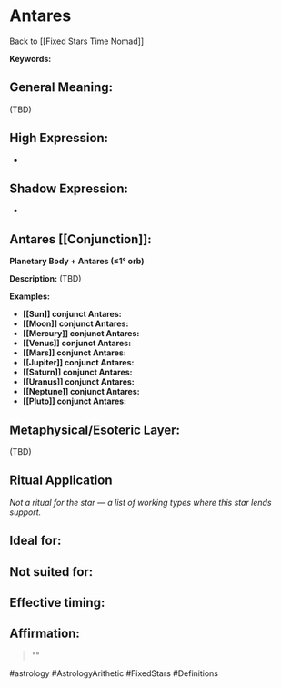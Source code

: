 # Antares

Back to [[Fixed Stars Time Nomad]]

**Keywords:** 

## General Meaning:
(TBD)

## High Expression:
- 

## Shadow Expression:
- 

## Antares [[Conjunction]]:

**Planetary Body + Antares (≤1° orb)**

**Description:**
(TBD)

**Examples:**
- **[[Sun]] conjunct Antares:** 
- **[[Moon]] conjunct Antares:** 
- **[[Mercury]] conjunct Antares:** 
- **[[Venus]] conjunct Antares:** 
- **[[Mars]] conjunct Antares:** 
- **[[Jupiter]] conjunct Antares:** 
- **[[Saturn]] conjunct Antares:** 
- **[[Uranus]] conjunct Antares:** 
- **[[Neptune]] conjunct Antares:** 
- **[[Pluto]] conjunct Antares:** 

## Metaphysical/Esoteric Layer:
(TBD)

## Ritual Application
*Not a ritual for the star — a list of working types where this star lends support.*

**Ideal for:**
- 
**Not suited for:**
- 
**Effective timing:**
- 

## Affirmation:

> ""

#astrology #AstrologyArithetic #FixedStars #Definitions
